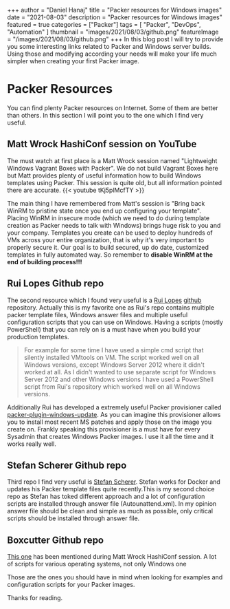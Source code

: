 +++
author = "Daniel Hanaj"
title = "Packer resources for Windows images"
date = "2021-08-03"
description = "Packer resources for Windows images"
featured = true
categories = ["Packer"]
tags = [
    "Packer",
    "DevOps",
    "Automation"
]
thumbnail = "images/2021/08/03/github.png"
featureImage = "/images/2021/08/03/github.png"
+++
In this blog post I will try to provide you some interesting links related to Packer and Windows server builds. Using those and modifying according your needs will make your life much simpler when creating your first Packer image.
 <!--more-->

   
# Packer Resources
You can find plenty Packer resources on Internet. Some of them are better than others. In this section I will point you to the one which I find very useful.

## Matt Wrock HashiConf session on YouTube
The must watch at first place is a Matt Wrock session named "Lightweight Windows Vagrant Boxes with Packer". We do not build Vagrant Boxes here but Matt provides plenty of useful information how to build Windows templates using Packer. This session is quite old, but all information pointed there are accurate.
{{< youtube tKj5plMcfTY >}}

The main thing I have remembered from Matt's session is "Bring back WinRM to pristine state once you end up configuring your template". Placing WinRM in insecure mode (which we need to do during template creation as Packer needs to talk with Windows) brings huge risk to you and your company. Templates you create can be used to deploy hundreds of VMs across your entire organization, that is why it's very important to properly secure it. Our goal is to build secured, up do date, customized templates in fully automated way. So remember to **disable WinRM at the end of building process!!!**

## Rui Lopes Github repo
The second resource which I found very useful is a [Rui Lopes](https://twitter.com/ruiglopes) [github](https://github.com/rgl/windows-vagrant) repository. Actually this is my favorite one as Rui's repo contains multiple packer template files, Windows answer files and multiple useful configuration scripts that you can use on Windows. Having a scripts (mostly PowerShell) that you can rely on is a must have when you build your production templates.

>For example for some time I have used a simple cmd script that silently installed VMtools on VM. The script worked well on all Windows versions, except Windows Server 2012 where it didn't worked at all. As I didn't wanted to use separate script for Windows Server 2012 and other Windows versions I have used a PowerShell script from Rui's repository which worked well on all Windows versions.
>
Additionally Rui has developed a extremely useful Packer provisioner called [packer-plugin-windows-update](https://github.com/rgl/packer-plugin-windows-update). As you can imagine this provisioner allows you to install most recent MS patches and apply those on the image you create on. Frankly speaking this provisioner is a must have for every Sysadmin that creates Windows Packer images. I use it all the time and it works really well.

## Stefan Scherer Github repo
Third repo I find very useful is [Stefan Scherer](https://github.com/StefanScherer/packer-windows). Stefan works for Docker and updates his Packer template files quite recently.This is my second choice repo as Stefan has toked different approach and a lot of configuration scripts are installed through answer file (Autounattend.xml). In my opinion answer file should be clean and simple as much as possible, only critical scripts should be installed through answer file.

## Boxcutter Github repo
[This one](https://github.com/boxcutter/windows) has been mentioned during Matt Wrock HashiConf session. A lot of scripts for various operating systems, not only Windows one

Those are the ones you should have in mind when looking for examples and configuration scripts for your Packer images.

Thanks for reading.



